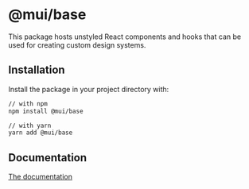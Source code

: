 # @mui/base

This package hosts unstyled React components and hooks that can be used for creating custom design systems.

## Installation

Install the package in your project directory with:

```sh
// with npm
npm install @mui/base

// with yarn
yarn add @mui/base
```

## Documentation

<!-- #default-branch-switch -->

[The documentation](https://mui.com/base/getting-started/overview/)

